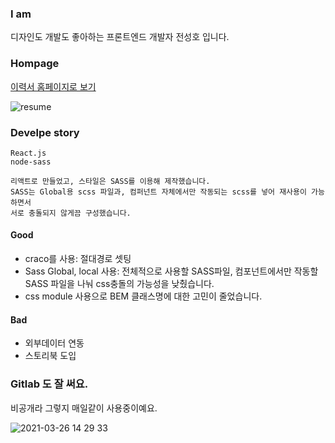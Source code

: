 ### I am

디자인도 개발도 좋아하는 프론트엔드 개발자 전성호 입니다.

### Hompage

[이력서 홈페이지로 보기](http://ferrari219.github.io)

![resume](https://user-images.githubusercontent.com/16126002/112567066-84538e00-8e23-11eb-83cb-75453741a8f6.jpg)

### Develpe story

```
React.js
node-sass

리액트로 만들었고, 스타일은 SASS를 이용해 제작했습니다.
SASS는 Global용 scss 파일과, 컴퍼넌트 자체에서만 작동되는 scss를 넣어 재사용이 가능하면서
서로 충돌되지 않게끔 구성했습니다.
```

#### Good

-   craco를 사용: 절대경로 셋팅
-   Sass Global, local 사용: 전체적으로 사용할 SASS파일, 컴포넌트에서만 작동할 SASS 파일을 나눠 css충돌의 가능성을 낮췄습니다.
-   css module 사용으로 BEM 클래스명에 대한 고민이 줄었습니다.

#### Bad

-   외부데이터 연동
-   스토리북 도입

### Gitlab 도 잘 써요.

비공개라 그렇지 매일같이 사용중이예요.

![2021-03-26 14 29 33](https://user-images.githubusercontent.com/16126002/112586936-fe920b80-8e3f-11eb-894b-ee15b760920f.png)

